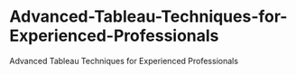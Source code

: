 # Advanced-Tableau-Techniques-for-Experienced-Professionals
Advanced Tableau Techniques for Experienced Professionals
